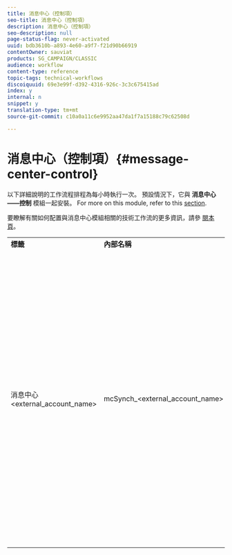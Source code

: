 ```yaml
---
title: 消息中心（控制項）
seo-title: 消息中心（控制項）
description: 消息中心（控制項）
seo-description: null
page-status-flag: never-activated
uuid: bdb3610b-a893-4e60-a9f7-f21d90b66919
contentOwner: sauviat
products: SG_CAMPAIGN/CLASSIC
audience: workflow
content-type: reference
topic-tags: technical-workflows
discoiquuid: 69e3e99f-d392-4316-926c-3c3c675415ad
index: y
internal: n
snippet: y
translation-type: tm+mt
source-git-commit: c10a0a11c6e9952aa47da1f7a15188c79c62508d

---
```



# 消息中心（控制項）{#message-center-control}

以下詳細說明的工作流程排程為每小時執行一次。 預設情況下，它與 **消息中心——控制** 模組一起安裝。 For more on this module, refer to this [section](../../message-center/using/about-transactional-messaging.md).

要瞭解有關如何配置與消息中心模組相關的技術工作流的更多資訊，請參 [閱本頁](../../message-center/using/technical-workflows.md)。

<table> 
 <tbody> 
  <tr> 
   <td> <strong>標籤</strong><br /> </td> 
   <td> <strong>內部名稱</strong><br /> </td> 
   <td> <strong>說明</strong><br /> </td> 
  </tr> 
  <tr> 
   <td> 消息中心&lt;external_account_name&gt;<br /> </td> 
   <td> mcSynch_&lt;external_account_name&gt;<br /> </td> 
   <td> 此工作流程：<br /> 
    <ul> 
     <li> <p>恢復由操作處理的事件清單。</p> </li> 
     <li> <p>與NmsBroadLogMsg表同步，以恢復發送消息的資格。</p> </li> 
     <li> <p>當與NmsBroadLogMsg表的同步完成時，可以立即恢復事件發送日誌。</p> </li> 
     <li> <p>與NmsTrackingUrl表同步，以便恢復傳送URL的追蹤。</p> </li> 
     <li> <p>當與NmsTrackingUrl表的同步完成時，會立即恢復事件追蹤URL。</p> </li> 
     <li> <p>可讓您在傳送傳送後每三小時恢復隔離中放置的所有電子郵件地址。</p> </li> 
    </ul> </td> 
  </tr> 
 </tbody> 
</table>

